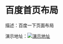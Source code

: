 # 百度首页布局

描述：百度一下页面布局

演示地址：[![演示地址](https://github.com/haochn/demo/tree/master/public/img/link.png)](https://haochn.github.io/demo/baidu/index.html)
